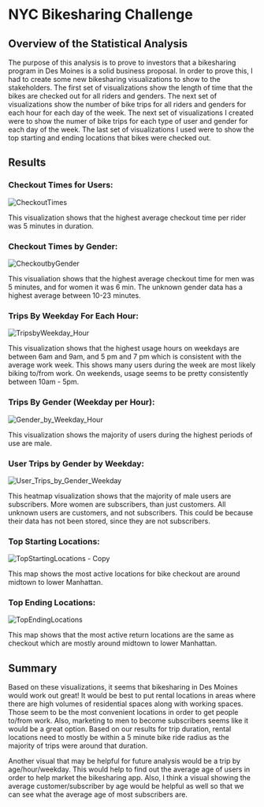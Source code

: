 # NYC Bikesharing Challenge

## Overview of the Statistical Analysis
The purpose of this analysis is to prove to investors that a bikesharing program in Des Moines is a solid business proposal.  In order to prove this, I had to create some new bikesharing visualizations to show to the stakeholders.  The first set of visualizations show the length of time that the bikes are checked out for all riders and genders.  The next set of visualizations show the number of bike trips for all riders and genders for each hour for each day of the week.  The next set of visualizations I created were to show the numer of bike trips for each type of user and gender for each day of the week.  The last set of visualizations I used were to show the top starting and ending locations that bikes were checked out.  

## Results
### Checkout Times for Users:
![CheckoutTimes](https://user-images.githubusercontent.com/45715246/222924434-a98fdf53-f2b8-41da-8c8b-6c10efe778ae.png)

This visualization shows that the highest average checkout time per rider was 5 minutes in duration.
### Checkout Times by Gender:
![CheckoutbyGender](https://user-images.githubusercontent.com/45715246/222924486-5f8b2e93-ae40-4abf-bca9-8b9511c108fc.png)

This visualiation shows that the highest average checkout time for men was 5 minutes, and for women it was 6 min.  The unknown gender data has a highest average between 10-23 minutes.
### Trips By Weekday For Each Hour:
![TripsbyWeekday_Hour](https://user-images.githubusercontent.com/45715246/222924531-5376e23b-c521-4749-b58c-2ebf26be22d8.png)

This visualization shows that the highest usage hours on weekdays are between 6am and 9am, and 5 pm and 7 pm which is consistent with the average work week.  This shows many users during the week are most likely biking to/from work.  On weekends, usage seems to be pretty consistently between 10am - 5pm.  
### Trips By Gender (Weekday per Hour):
![Gender_by_Weekday_Hour](https://user-images.githubusercontent.com/45715246/222924557-d8719256-dd9e-4ba2-840d-07267d8f4827.png)

This visualization shows the majority of users during the highest periods of use are male.
### User Trips by Gender by Weekday:
![User_Trips_by_Gender_Weekday](https://user-images.githubusercontent.com/45715246/222924589-537c2f03-f76a-4e75-a61c-43ac89ccdc58.png)

This heatmap visualization shows that the majority of male users are subscribers.  More women are subscribers, than just customers.  All unknown users are customers, and not subscribers.  This could be because their data has not been stored, since they are not subscribers.

### Top Starting Locations:
![TopStartingLocations - Copy](https://user-images.githubusercontent.com/45715246/223780140-1eccc6d3-3747-428f-aeef-546973878090.png)

This map shows the most active locations for bike checkout are around midtown to lower Manhattan.

### Top Ending Locations:
![TopEndingLocations](https://user-images.githubusercontent.com/45715246/223780349-fdbb8153-fd89-489f-965a-9790d5bf2657.png)

This map shows that the most active return locations are the same as checkout which are mostly around midtown to lower Manhattan.
## Summary
Based on these visualizations, it seems that bikesharing in Des Moines would work out great!  It would be best to put rental locations in areas where there are high volumes of residential spaces along with working spaces.  Those seem to be the most convenient locations in order to get people to/from work.  Also, marketing to men to become subscribers seems like it would be a great option.  Based on our results for trip duration, rental locations need to mostly be within a 5 minute bike ride radius as the majority of trips were around that duration.  

Another visual that may be helpful for future analysis would be a trip by age/hour/weekday.  This would help to find out the average age of users in order to help market the bikesharing app.  Also, I think a visual showing the average customer/subscriber by age would be helpful as well so that we can see what the average age of most subscribers are.
